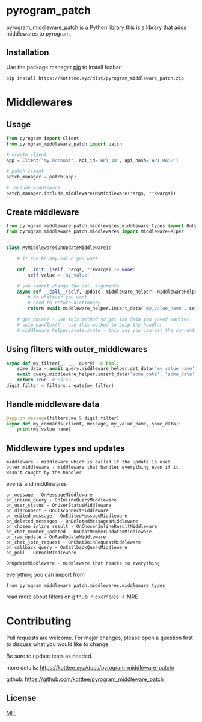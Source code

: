 # pyrogram_patch

pyrogram_middleware_patch is a Python library this is a library that adds middlewares to pyrogram.

## Installation

Use the package manager [pip](https://pip.pypa.io/en/stable/) to install foobar.

```bash
pip install https://kotttee.xyz/dist/pyrogram_middleware_patch.zip
```

# Middlewares

## Usage

```python
from pyrogram import Client
from pyrogram_middleware_patch import patch

# create client
app = Client("my_account", api_id='API_ID', api_hash='API_HASH')

# patch client
patch_manager = patch(app)

# include middleware
patch_manager.include_middleware(MyMiddleware(*args, **kwargs))

```

## Create middleware

```python
from pyrogram_middleware_patch.middlewares.middleware_types import OnUpdateMiddleware
from pyrogram_middleware_patch.middlewares import MiddlewareHelper


class MyMiddleware(OnUpdateMiddleware):

    # it can be any value you want

    def __init__(self, *args, **kwargs) -> None:
        self.value = 'my_value'

    # you cannot change the call arguments
    async def __call__(self, update, middleware_helper: MiddlewareHelper):
        # do whatever you want
        # need to return dictionary
        return await middleware_helper.insert_data('my_value_name', self.value)

    # get_data() - use this method to get the data you saved earlier
    # skip_handler() - use this method to skip the handler
    # middleware_helper.state.state - this way you can get the current state
```
## Using filters with outer_middlewares
```python
async def my_filter(_, __, query) -> bool:
    some_data = await query.middleware_helper.get_data('my_value_name')
    await query.middleware_helper.insert_data('some_data', 'some_data' + some_data)
    return True  # False
digit_filter = filters.create(my_filter)
```
## Handle middleware data

```python
@app.on_message(filters.me & digit_filter)
async def my_commands(client, message, my_value_name, some_data):
    print(my_value_name)
```
## Middleware types and updates
```text
middleware - middleware which is called if the update is used
outer middleware - middleware that handles everything even if it wasn't caught by the handler
```
events and middlewares
```text
on_message - OnMessageMiddleware
on_inline_query - OnInlineQueryMiddleware
on_user_status - OnUserStatusMiddleware
on_disconnect - OnDisconnectMiddleware
on_edited_message - OnEditedMessageMiddleware
on_deleted_messages - OnDeletedMessagesMiddleware
on_chosen_inline_result - OnChosenInlineResultMiddleware
on_chat_member_updated - OnChatMemberUpdatedMiddleware
on_raw_update - OnRawUpdateMiddleware
on_chat_join_request - OnChatJoinRequestMiddleware
on_callback_query - OnCallbackQueryMiddleware
on_poll - OnPoolMiddleware

OnUpdateMiddleware - middleware that reacts to everything
```
everything you can import from
```text
from pyrogram_middleware_patch.middlewares.middleware_types
```

read more about filters on github in examples -> MRE

# Contributing
Pull requests are welcome. For major changes, please open a question first to discuss what you would like to change.

Be sure to update tests as needed.

more details: https://kotttee.xyz/docs/pyrogram-middleware-patch/

github: https://github.com/kotttee/pyrogram_middleware_patch
## License
[MIT](https://choosealicense.com/licenses/mit/)
